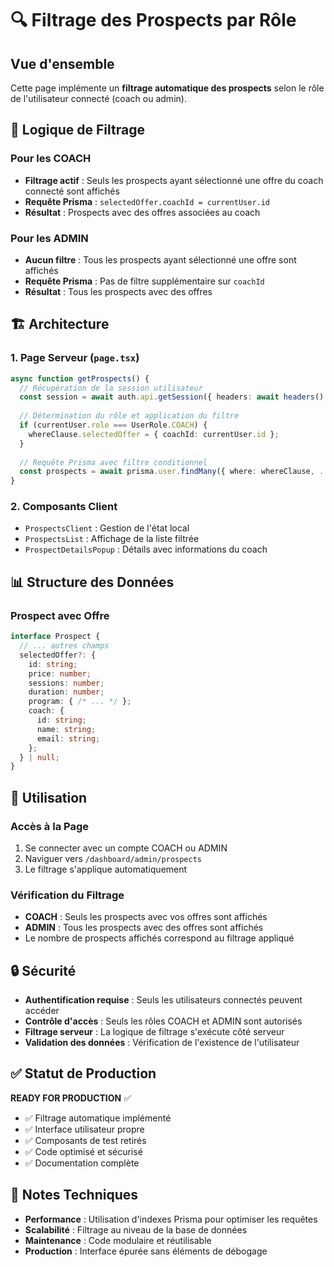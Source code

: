 # 🔍 Filtrage des Prospects par Rôle

## Vue d'ensemble

Cette page implémente un **filtrage automatique des prospects** selon le rôle de l'utilisateur connecté (coach ou admin).

## 🎯 Logique de Filtrage

### Pour les COACH
- **Filtrage actif** : Seuls les prospects ayant sélectionné une offre du coach connecté sont affichés
- **Requête Prisma** : `selectedOffer.coachId = currentUser.id`
- **Résultat** : Prospects avec des offres associées au coach

### Pour les ADMIN
- **Aucun filtre** : Tous les prospects ayant sélectionné une offre sont affichés
- **Requête Prisma** : Pas de filtre supplémentaire sur `coachId`
- **Résultat** : Tous les prospects avec des offres

## 🏗️ Architecture

### 1. Page Serveur (`page.tsx`)
```typescript
async function getProspects() {
  // Récupération de la session utilisateur
  const session = await auth.api.getSession({ headers: await headers() });
  
  // Détermination du rôle et application du filtre
  if (currentUser.role === UserRole.COACH) {
    whereClause.selectedOffer = { coachId: currentUser.id };
  }
  
  // Requête Prisma avec filtre conditionnel
  const prospects = await prisma.user.findMany({ where: whereClause, ... });
}
```

### 2. Composants Client
- `ProspectsClient` : Gestion de l'état local
- `ProspectsList` : Affichage de la liste filtrée
- `ProspectDetailsPopup` : Détails avec informations du coach

## 📊 Structure des Données

### Prospect avec Offre
```typescript
interface Prospect {
  // ... autres champs
  selectedOffer?: {
    id: string;
    price: number;
    sessions: number;
    duration: number;
    program: { /* ... */ };
    coach: {
      id: string;
      name: string;
      email: string;
    };
  } | null;
}
```

## 🚀 Utilisation

### Accès à la Page
1. Se connecter avec un compte COACH ou ADMIN
2. Naviguer vers `/dashboard/admin/prospects`
3. Le filtrage s'applique automatiquement

### Vérification du Filtrage
- **COACH** : Seuls les prospects avec vos offres sont affichés
- **ADMIN** : Tous les prospects avec des offres sont affichés
- Le nombre de prospects affichés correspond au filtrage appliqué

## 🔒 Sécurité

- **Authentification requise** : Seuls les utilisateurs connectés peuvent accéder
- **Contrôle d'accès** : Seuls les rôles COACH et ADMIN sont autorisés
- **Filtrage serveur** : La logique de filtrage s'exécute côté serveur
- **Validation des données** : Vérification de l'existence de l'utilisateur

## ✅ Statut de Production

**READY FOR PRODUCTION** ✅

- ✅ Filtrage automatique implémenté
- ✅ Interface utilisateur propre
- ✅ Composants de test retirés
- ✅ Code optimisé et sécurisé
- ✅ Documentation complète

## 📝 Notes Techniques

- **Performance** : Utilisation d'indexes Prisma pour optimiser les requêtes
- **Scalabilité** : Filtrage au niveau de la base de données
- **Maintenance** : Code modulaire et réutilisable
- **Production** : Interface épurée sans éléments de débogage
